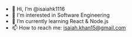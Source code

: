 - 👋 Hi, I’m @isaiahk1116
- 👀 I'm interested in Software Engineering
- 🌱 I’m currently learning React & Node.js
- 📫 How to reach me: isaiah.khan15@gmail.com


